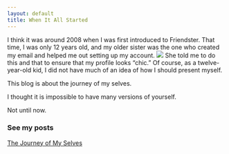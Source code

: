 ```yaml
---
layout: default
title: When It All Started
---
```


I think it was around 2008 when I was first introduced to Friendster. That time, I was only 12 years old, and my older sister was the one who created my email and helped me out setting up my account.
![](223460_217078918319011_4031894_n.jpg)
She told me to do this and that to ensure that my profile looks “chic.” Of course, as a twelve-year-old kid, I did not have much of an idea of how I should present myself.

This blog is about the journey of my selves.

I thought it is impossible to have many versions of yourself.

Not until now.

### See my posts
[The Journey of My Selves](./The_Journey_of_My_Selves.md)
